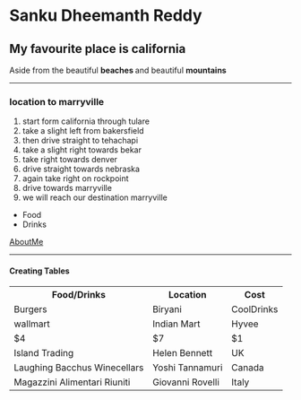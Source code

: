 <h1>Sanku Dheemanth Reddy</h1>
<h2>My favourite place is california</h2>
<p>Aside from the beautiful <b> beaches </b> and beautiful <b> mountains </b></p>
<hr>  </hr>
<h3>location to marryville</h3>
<ol>
<li>start form california through tulare</li>
<li>take a slight left from bakersfield</li>
<li>then drive straight to tehachapi</li>
<li>take a slight right towards bekar</li>
<li>take right towards denver</li>
<li>drive straight towards nebraska</li>
<li>again take right on rockpoint</li>
<li>drive towards marryville</li>
<li>we will reach our destination marryville</li>
</ol>
<ul>
<li>Food</li>
<li>Drinks</li>
</ul>
<a href=https://github.com/dheemanthreddy/assignment2-Sanku/blob/main/README.md>AboutMe</a>
<hr> </hr>
<h4>Creating Tables</h4>
<table>
  <tr>
    <th>Food/Drinks</th>
    <th>Location</th>
    <th>Cost</th>
  </tr>
  <tr>
    <td>Burgers</td>
    <td>Biryani</td>
    <td>CoolDrinks</td>
  </tr>
  <tr>
    <td>wallmart</td>
    <td>Indian Mart</td>
    <td>Hyvee</td>
  </tr>
  <tr>
    <td>$4</td>
    <td>$7</td>
    <td>$1</td>
  </tr>
  <tr>
    <td>Island Trading</td>
    <td>Helen Bennett</td>
    <td>UK</td>
  </tr>
  <tr>
    <td>Laughing Bacchus Winecellars</td>
    <td>Yoshi Tannamuri</td>
    <td>Canada</td>
  </tr>
  <tr>
    <td>Magazzini Alimentari Riuniti</td>
    <td>Giovanni Rovelli</td>
    <td>Italy</td>
  </tr>
</table>
